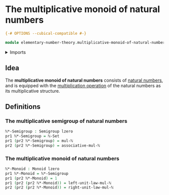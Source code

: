 # The multiplicative monoid of natural numbers

```agda
{-# OPTIONS --cubical-compatible #-}

module elementary-number-theory.multiplicative-monoid-of-natural-numbers where
```

<details><summary>Imports</summary>

```agda
open import elementary-number-theory.equality-natural-numbers
open import elementary-number-theory.multiplication-natural-numbers

open import foundation.dependent-pair-types
open import foundation.universe-levels

open import group-theory.monoids
open import group-theory.semigroups
```

</details>

## Idea

The **multiplicative monoid of natural numbers** consists of
[natural numbers](elementary-number-theory.natural-numbers.md), and is equipped
with the
[multiplication operation](elementary-number-theory.multiplication-natural-numbers.md)
of the natural numbers as its multiplicative structure.

## Definitions

### The multiplicative semigroup of natural numbers

```agda
ℕ*-Semigroup : Semigroup lzero
pr1 ℕ*-Semigroup = ℕ-Set
pr1 (pr2 ℕ*-Semigroup) = mul-ℕ
pr2 (pr2 ℕ*-Semigroup) = associative-mul-ℕ
```

### The multiplicative monoid of natural numbers

```agda
ℕ*-Monoid : Monoid lzero
pr1 ℕ*-Monoid = ℕ*-Semigroup
pr1 (pr2 ℕ*-Monoid) = 1
pr1 (pr2 (pr2 ℕ*-Monoid)) = left-unit-law-mul-ℕ
pr2 (pr2 (pr2 ℕ*-Monoid)) = right-unit-law-mul-ℕ
```
